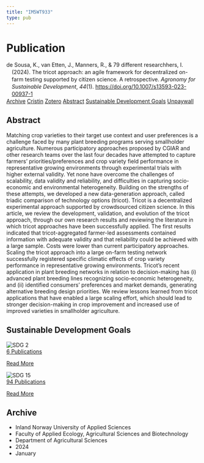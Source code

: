 ```yaml
---
title: "IM5WT933"
type: pub
---
```

<h1>Publication</h1>
<article id="csl-bib-container-IM5WT933" class="csl-bib-container">
  <div class="csl-bib-body" style="line-height: 1.35; padding-left: 1em; text-indent:-1em;">
  <div class="csl-entry">de Sousa, K., van Etten, J., Manners, R., &amp; 79 different researchhers, I. (2024). The tricot approach: an agile framework for decentralized on-farm testing supported by citizen science. A retrospective. <i>Agronomy for Sustainable Development</i>, <i>44</i>(1). <a href="https://doi.org/10.1007/s13593-023-00937-1">https://doi.org/10.1007/s13593-023-00937-1</a></div>
</div>
  <div class="csl-bib-buttons">
    <a href="#taxonomy-article-IM5WT933" class="csl-bib-button">Archive</a>
    <a href="https://app.cristin.no/results/show.jsf?id=2234695" alt="Cristin URL" class="csl-bib-button">Cristin</a>
    <a href="http://zotero.org/groups/5402882/items/IM5WT933" alt="Zotero URL" class="csl-bib-button">Zotero</a>
    <a href="#abstract-article-IM5WT933" class="csl-bib-button">Abstract</a>
    <a href="#sdg-article-IM5WT933" class="csl-bib-button">Sustainable Development Goals</a>
    <a href="https://link.springer.com/content/pdf/10.1007/s13593-023-00937-1.pdf" class="csl-bib-button">Unpaywall</a>
  </div>
  <div id="csl-bib-meta-container-IM5WT933"></div>
</article>
<div id="csl-bib-meta-IM5WT933" class="csl-bib-meta">
  <article id="abstract-article-IM5WT933" class="abstract-article">
    <h1>Abstract</h1>
    Matching crop varieties to their target use context and user preferences is a challenge faced by many plant breeding programs serving smallholder agriculture. Numerous participatory approaches proposed by CGIAR and other research teams over the last four decades have attempted to capture farmers’ priorities/preferences and crop variety field performance in representative growing environments through experimental trials with higher external validity. Yet none have overcome the challenges of scalability, data validity and reliability, and difficulties in capturing socio-economic and environmental heterogeneity. Building on the strengths of these attempts, we developed a new data-generation approach, called triadic comparison of technology options (tricot). Tricot is a decentralized experimental approach supported by crowdsourced citizen science. In this article, we review the development, validation, and evolution of the tricot approach, through our own research results and reviewing the literature in which tricot approaches have been successfully applied. The first results indicated that tricot-aggregated farmer-led assessments contained information with adequate validity and that reliability could be achieved with a large sample. Costs were lower than current participatory approaches. Scaling the tricot approach into a large on-farm testing network successfully registered specific climatic effects of crop variety performance in representative growing environments. Tricot’s recent application in plant breeding networks in relation to decision-making has (i) advanced plant breeding lines recognizing socio-economic heterogeneity, and (ii) identified consumers’ preferences and market demands, generating alternative breeding design priorities. We review lessons learned from tricot applications that have enabled a large scaling effort, which should lead to stronger decision-making in crop improvement and increased use of improved varieties in smallholder agriculture.
  </article>
  <article id="sdg-article-IM5WT933" class="sdg-article">
    <h1>Sustainable Development Goals</h1>
    <div class="sdg-container"><div id="sdg2" class="sdg"> <img src="{{< params subfolder >}}images/sdg/sdg02_en.png" class="image" alt="SDG 2"> <div class="sdg-overlay"> <a href="{{< params subfolder >}}en/archive/?sdg=2#archive" class="sdg-publication-count"><span>6</span> Publications</a> <p><a href="https://sdgs.un.org/goals/goal2" class="sdg-read-more">Read More</a></p> </div> </div> <div id="sdg15" class="sdg"> <img src="{{< params subfolder >}}images/sdg/sdg15_en.png" class="image" alt="SDG 15"> <div class="sdg-overlay"> <a href="{{< params subfolder >}}en/archive/?sdg=15#archive" class="sdg-publication-count"><span>94</span> Publications</a> <p><a href="https://sdgs.un.org/goals/goal15" class="sdg-read-more">Read More</a></p> </div> </div></div>
  </article>
  <article id="taxonomy-article-IM5WT933" class="taxonomy-article">
    <h1>Archive</h1>
    <ul>
      <li>Inland Norway University of Applied Sciences</li>
      <li>Faculty of Applied Ecology, Agricultural Sciences and Biotechnology</li>
      <li>Department of Agricultural Sciences</li>
      <li>2024</li>
      <li>January</li>
    </ul>
  </article>
</div>
